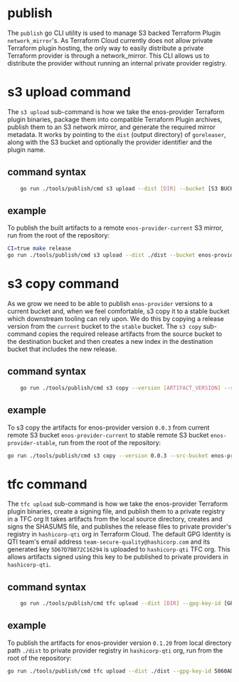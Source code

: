 # publish

The `publish` go CLI utility is used to manage S3 backed Terraform Plugin `network_mirror`'s.
As Terraform Cloud currently does not allow private Terraform plugin hosting, the only way to easily
distribute a private Terraform provider is through a network_mirror.
This CLI allows us to distribute the provider without running an internal private provider registry.

# s3 upload command

The `s3 upload` sub-command is how we take the enos-provider Terraform plugin binaries, package them into
compatible Terraform Plugin archives, publish them to an S3 network mirror, and generate the required mirror metadata.
It works by pointing to the `dist` (output directory) of `goreleaser`, along with the S3 bucket and optionally
the provider identifier and the plugin name.

## command syntax
```sh
    go run ./tools/publish/cmd s3 upload --dist [DIR] --bucket [S3 BUCKETNAME] [flags]
```

## example
To publish the built artifacts to a remote `enos-provider-current` S3 mirror, run from the root of the repository:
```sh
CI=true make release
go run ./tools/publish/cmd s3 upload --dist ./dist --bucket enos-provider-current
```

# s3 copy command

As we grow we need to be able to publish `enos-provider` versions to a current bucket and, when we feel comfortable, s3 copy it to a stable bucket which downstream tooling can rely upon. We do this by copying a release version from the `current` bucket to the `stable` bucket. The `s3 copy` sub-command copies the required release artifacts from the source bucket to the destination bucket and then creates a new index in the destination bucket that includes the new release.

## command syntax
```sh
    go run ./tools/publish/cmd s3 copy --version [ARTIFACT_VERSION] --src-bucket [S3 BUCKETNAME] --dest-bucket [S3 BUCKETNAME] [flags]
```

## example
To s3 copy the artifacts for enos-provider version `0.0.3` from current remote S3 bucket `enos-provider-current` to
stable remote S3 bucket `enos-provider-stable`, run from the root of the repository:
```sh
go run ./tools/publish/cmd s3 copy --version 0.0.3 --src-bucket enos-provider-current --dest-bucket enos-provider-stable
```

# tfc command

The `tfc upload` sub-command is how we take the enos-provider Terraform plugin binaries, create a signing file, and publish them to a private registry in a TFC org
It takes artifacts from the local source directory, creates and signs the SHASUMS file, and publishes the release files to private provider's registry in `hashicorp-qti` org in Terraform Cloud. The default GPG Identity is QTI team's email address `team-secure-quality@hashicorp.com` and its generated key `5D67D7B072C16294` is uploaded to `hashicorp-qti` TFC org.  This allows artifacts signed using this key to be published to private providers in `hashicorp-qti`.

## command syntax
```sh
    go run ./tools/publish/cmd tfc upload --dist [DIR] --gpg-key-id [GPG SIGNING KEY] --binary-name [BINARY NAME] --provider-name [PROVIDER] --rename-binary [RENAMED BINARY] --org [TFC ORG NAME] --token [TFC_TOKEN] [flags]
```

## example
To publish the artifacts for enos-provider version `0.1.20` from local directory path `./dist` to
private provider registry in `hashicorp-qti` org, run from the root of the repository:
```sh
go run ./tools/publish/cmd tfc upload --dist ./dist --gpg-key-id 5860AD9288 --org hashicorp-qti --token TFC_TOKEN
```

